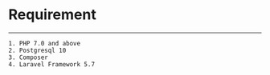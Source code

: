 # Requirement

---
```$xslt
1. PHP 7.0 and above
2. Postgresql 10
3. Composer 
4. Laravel Framework 5.7
```
